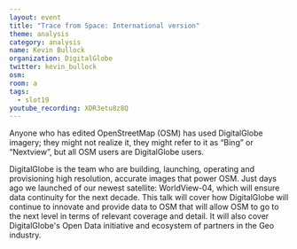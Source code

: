 ```yaml
---
layout: event
title: "Trace from Space: International version"
theme: analysis
category: analysis
name: Kevin Bullock
organization: DigitalGlobe
twitter: kevin_bullock
osm:
room: a
tags:
  - slot19
youtube_recording: XDR3etu8z8Q
---
```

Anyone who has edited OpenStreetMap (OSM) has used DigitalGlobe imagery; they might not realize it, they might refer to it as “Bing” or “Nextview”, but all OSM users are DigitalGlobe users.

DigitalGlobe is the team who are building, launching, operating and provisioning high resolution, accurate images that power OSM. Just days ago we launched of our newest satellite: WorldView-04, which will ensure data continuity for the next decade. This talk will cover how DigitalGlobe will continue to innovate and provide data to OSM that will allow OSM to go to the next level in terms of relevant coverage and detail. It will also cover DigitalGlobe's Open Data initiative and ecosystem of partners in the Geo industry.
